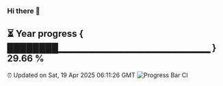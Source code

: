 ### Hi there 👋
⏳ Year progress { ████████▁▁▁▁▁▁▁▁▁▁▁▁▁▁▁▁▁▁▁▁▁▁ } 29.66 %
---
⏰ Updated on Sat, 19 Apr 2025 06:11:26 GMT
![Progress Bar CI](https://github.com/Moyi321/Moyi321/workflows/Progress%20Bar%20CI/badge.svg)

